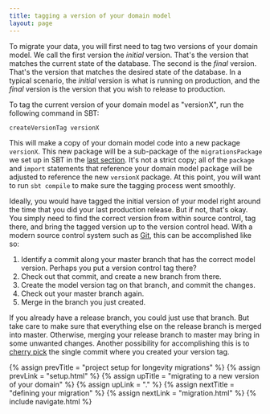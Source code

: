 ```yaml
---
title: tagging a version of your domain model
layout: page
---
```


To migrate your data, you will first need to tag two versions of your domain model. We call the
first version the _initial_ version. That's the version that matches the current state of the
database. The second is the _final_ version. That's the version that matches the desired state of
the database. In a typical scenario, the _initial_ version is what is running on production, and the
_final_ version is the version that you wish to release to production.

To tag the current version of your domain model as "versionX", run the following command in SBT:

```scala
createVersionTag versionX
```

This will make a copy of your domain model code into a new package `versionX`. This new package will
be a sub-package of the `migrationsPackage` we set up in SBT in the [last section](setup.html). It's
not a strict copy; all of the `package` and `import` statements that reference your domain model
package will be adjusted to reference the new `versionX` package. At this point, you will want to
run `sbt compile` to make sure the tagging process went smoothly.

Ideally, you would have tagged the initial version of your model right around the time that you did
your last production release. But if not, that's okay. You simply need to find the correct version
from within source control, tag there, and bring the tagged version up to the version control head.
With a modern source control system such as [Git](https://git-scm.com/), this can be accomplished
like so:

1. Identify a commit along your master branch that has the correct model version. Perhaps you put a
version control tag there?
2. Check out that commit, and create a new branch from there.
3. Create the model version tag on that branch, and commit the changes.
4. Check out your master branch again.
5. Merge in the branch you just created.

If you already have a release branch, you could just use that branch. But take care to make sure
that everything else on the release branch is merged into master. Otherwise, merging your release
branch to master may bring in some unwanted changes. Another possibility for accomplishing this is
to [cherry pick](https://git-scm.com/docs/git-cherry-pick) the single commit where you created
your version tag.

{% assign prevTitle = "project setup for longevity migrations" %}
{% assign prevLink  = "setup.html" %}
{% assign upTitle   = "migrating to a new version of your domain" %}
{% assign upLink    = "." %}
{% assign nextTitle = "defining your migration" %}
{% assign nextLink  = "migration.html" %}
{% include navigate.html %}
